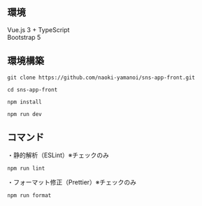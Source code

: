 ## 環境
Vue.js 3 + TypeScript  
Bootstrap 5

## 環境構築
```
git clone https://github.com/naoki-yamanoi/sns-app-front.git
```
```
cd sns-app-front
```
```
npm install
```
```
npm run dev
```

## コマンド
・静的解析（ESLint）※チェックのみ
```
npm run lint
```
・フォーマット修正（Prettier）※チェックのみ
```
npm run format
```
